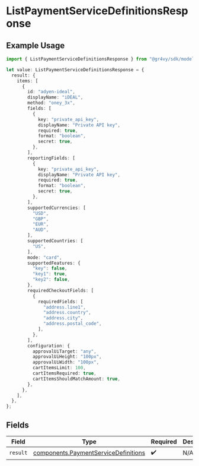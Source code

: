 # ListPaymentServiceDefinitionsResponse

## Example Usage

```typescript
import { ListPaymentServiceDefinitionsResponse } from "@gr4vy/sdk/models/operations";

let value: ListPaymentServiceDefinitionsResponse = {
  result: {
    items: [
      {
        id: "adyen-ideal",
        displayName: "iDEAL",
        method: "oney_3x",
        fields: [
          {
            key: "private_api_key",
            displayName: "Private API key",
            required: true,
            format: "boolean",
            secret: true,
          },
        ],
        reportingFields: [
          {
            key: "private_api_key",
            displayName: "Private API key",
            required: true,
            format: "boolean",
            secret: true,
          },
        ],
        supportedCurrencies: [
          "USD",
          "GBP",
          "EUR",
          "AUD",
        ],
        supportedCountries: [
          "US",
        ],
        mode: "card",
        supportedFeatures: {
          "key": false,
          "key1": true,
          "key2": false,
        },
        requiredCheckoutFields: [
          {
            requiredFields: [
              "address.line1",
              "address.country",
              "address.city",
              "address.postal_code",
            ],
          },
        ],
        configuration: {
          approvalUiTarget: "any",
          approvalUiHeight: "100px",
          approvalUiWidth: "100px",
          cartItemsLimit: 100,
          cartItemsRequired: true,
          cartItemsShouldMatchAmount: true,
        },
      },
    ],
  },
};
```

## Fields

| Field                                                                                        | Type                                                                                         | Required                                                                                     | Description                                                                                  |
| -------------------------------------------------------------------------------------------- | -------------------------------------------------------------------------------------------- | -------------------------------------------------------------------------------------------- | -------------------------------------------------------------------------------------------- |
| `result`                                                                                     | [components.PaymentServiceDefinitions](../../models/components/paymentservicedefinitions.md) | :heavy_check_mark:                                                                           | N/A                                                                                          |